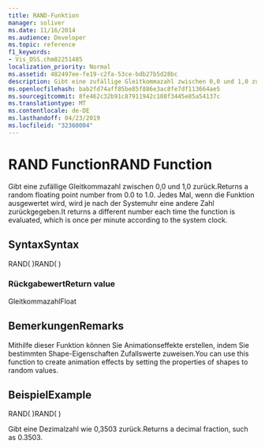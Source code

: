 ```yaml
---
title: RAND-Funktion
manager: soliver
ms.date: 11/16/2014
ms.audience: Developer
ms.topic: reference
f1_keywords:
- Vis_DSS.chm82251485
localization_priority: Normal
ms.assetid: 482497ee-fe19-c2fa-53ce-bdb27b5d28bc
description: Gibt eine zufällige Gleitkommazahl zwischen 0,0 und 1,0 zurück. Jedes Mal, wenn die Funktion ausgewertet wird, wird je nach der Systemuhr eine andere Zahl zurückgegeben.
ms.openlocfilehash: bab2fd74aff85be85f886e3ac8fe7df113664ae5
ms.sourcegitcommit: 8fe462c32b91c87911942c188f3445e85a54137c
ms.translationtype: MT
ms.contentlocale: de-DE
ms.lasthandoff: 04/23/2019
ms.locfileid: "32360004"
---
```

# <a name="rand-function"></a><span data-ttu-id="c002e-104">RAND Function</span><span class="sxs-lookup"><span data-stu-id="c002e-104">RAND Function</span></span>

<span data-ttu-id="c002e-105">Gibt eine zufällige Gleitkommazahl zwischen 0,0 und 1,0 zurück.</span><span class="sxs-lookup"><span data-stu-id="c002e-105">Returns a random floating point number from 0.0 to 1.0.</span></span> <span data-ttu-id="c002e-106">Jedes Mal, wenn die Funktion ausgewertet wird, wird je nach der Systemuhr eine andere Zahl zurückgegeben.</span><span class="sxs-lookup"><span data-stu-id="c002e-106">It returns a different number each time the function is evaluated, which is once per minute according to the system clock.</span></span> 
  
## <a name="syntax"></a><span data-ttu-id="c002e-107">Syntax</span><span class="sxs-lookup"><span data-stu-id="c002e-107">Syntax</span></span>

<span data-ttu-id="c002e-108">RAND( )</span><span class="sxs-lookup"><span data-stu-id="c002e-108">RAND( )</span></span>
  
### <a name="return-value"></a><span data-ttu-id="c002e-109">Rückgabewert</span><span class="sxs-lookup"><span data-stu-id="c002e-109">Return value</span></span>

<span data-ttu-id="c002e-110">Gleitkommazahl</span><span class="sxs-lookup"><span data-stu-id="c002e-110">Float</span></span>
  
## <a name="remarks"></a><span data-ttu-id="c002e-111">Bemerkungen</span><span class="sxs-lookup"><span data-stu-id="c002e-111">Remarks</span></span>

<span data-ttu-id="c002e-112">Mithilfe dieser Funktion können Sie Animationseffekte erstellen, indem Sie bestimmten Shape-Eigenschaften Zufallswerte zuweisen.</span><span class="sxs-lookup"><span data-stu-id="c002e-112">You can use this function to create animation effects by setting the properties of shapes to random values.</span></span>
  
## <a name="example"></a><span data-ttu-id="c002e-113">Beispiel</span><span class="sxs-lookup"><span data-stu-id="c002e-113">Example</span></span>

<span data-ttu-id="c002e-114">RAND( )</span><span class="sxs-lookup"><span data-stu-id="c002e-114">RAND( )</span></span> 
  
<span data-ttu-id="c002e-115">Gibt eine Dezimalzahl wie 0,3503 zurück.</span><span class="sxs-lookup"><span data-stu-id="c002e-115">Returns a decimal fraction, such as 0.3503.</span></span> 
  

